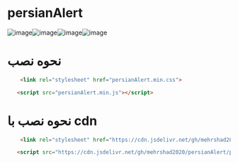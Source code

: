 # persianAlert
![image](https://github.com/mehrshad2020/persianAlert/assets/81037527/4d137466-45a4-4eb3-b988-f1c4b6f5f527)![image](https://github.com/mehrshad2020/persianAlert/assets/81037527/b0098369-7212-41c7-9000-dafc9eee9698)![image](https://github.com/mehrshad2020/persianAlert/assets/81037527/6d4fbfca-716b-40af-a96d-35069563ddbf)![image](https://github.com/mehrshad2020/persianAlert/assets/81037527/ca7e8ad9-5840-41e0-877f-e1c89762a51d)
# نحوه نصب
```html
    <link rel="stylesheet" href="persianAlert.min.css">
```
```html
   <script src="persianAlert.min.js"></script>
```

# نحوه نصب با cdn
```html
    <link rel="stylesheet" href="https://cdn.jsdelivr.net/gh/mehrshad2020/persianAlert/persianAlert.min.css">
```
```html
   <script src="https://cdn.jsdelivr.net/gh/mehrshad2020/persianAlert/persianAlert.min.js"></script>
```



